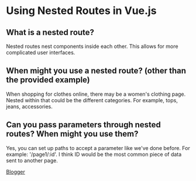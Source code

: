 # Using Nested Routes in Vue.js
## What is a nested route?
Nested routes nest components inside each other. This allows for more complicated user interfaces.
## When might you use a nested route? (other than the provided example)
When shopping for clothes online, there may be a women's clothing page. Nested within that could be the different categories. For example, tops, jeans, accessories.
## Can you pass parameters through nested routes? When might you use them?
Yes, you can set up paths to accept a parameter like we've done before. For example: '/page1/:id'. I think ID would be the most common piece of data sent to another page.

[Blogger](https://github.com/ShereneC/Blogger_PartnerProject)